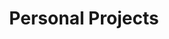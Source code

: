 ---
layout: page
title: Personal Projects
show_sidebar: false
hero_image: /img/photos/projects.jpg
---